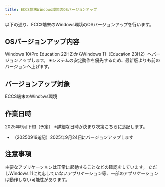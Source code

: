 ```yaml
---
title: ECCS端末Windows環境のOSバージョンアップ
---
```


以下の通り、ECCS端末のWindows環境のOSバージョンアップを行います。

## OSバージョンアップ内容
Windows 10(Pro Education 22H2)からWindows 11（Education 23H2）へバージョンアップします。
※システムの安定動作を優先するため、最新版よりも前のバージョンへ上げます。

## バージョンアップ対象
ECCS端末のWindows環境

## 作業日時
2025年9月下旬（予定）
※詳細な日時が決まり次第こちらに追記します。
  - （20250919追記）2025年9月24日にバージョンアップします

## 注意事項
主要なアプリケーションは正常に起動することなどの確認をしています。
ただしWindows 11に対応していないアプリケーション等、一部のアプリケーションは動作しない可能性があります。
